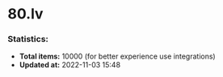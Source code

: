# 80.lv

### Statistics:
- **Total items:** 10000 (for better experience use integrations)
- **Updated at:** 2022-11-03 15:48
